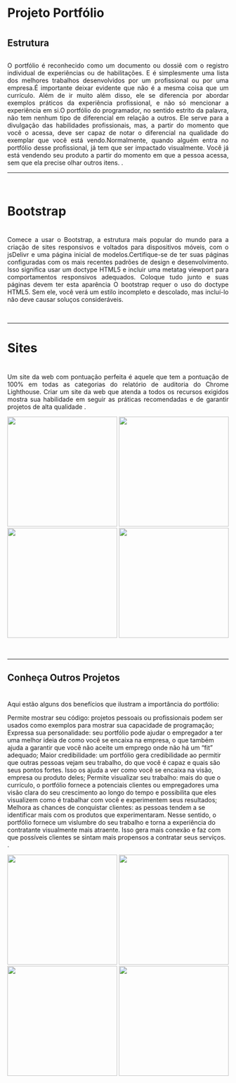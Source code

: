 # Projeto Portfólio <h1>
## Estrutura <h2>

<p align= "justify"> O portfólio é reconhecido como um documento ou dossiê com o registro individual de experiências ou de habilitações. E é simplesmente uma lista dos melhores trabalhos desenvolvidos por um profissional ou por uma empresa.É importante deixar evidente que não é a mesma coisa que um currículo. Além de ir muito além disso, ele se diferencia por abordar exemplos práticos da experiência profissional, e não só mencionar a experiência em si.O portfólio do programador, no sentido estrito da palavra, não tem nenhum tipo de diferencial em relação a outros. Ele serve para a divulgação das habilidades profissionais, mas, a partir do momento que você o acessa, deve ser capaz de notar o diferencial na qualidade do exemplar que você está vendo.Normalmente, quando alguém entra no portfólio desse profissional, já tem que ser impactado visualmente. Você já está vendendo seu produto a partir do momento em que a pessoa acessa, sem que ela precise olhar outros itens. .</p>
<hr>
<br>

# Bootstrap <h1>
<p align= "justify">Comece a usar o Bootstrap, a estrutura mais popular do mundo para a criação de sites responsivos e voltados para dispositivos móveis, com o jsDelivr e uma página inicial de modelos.Certifique-se de ter suas páginas configuradas com os mais recentes padrões de design e desenvolvimento. Isso significa usar um doctype HTML5 e incluir uma metatag viewport para comportamentos responsivos adequados. Coloque tudo junto e suas páginas devem ter esta aparência O bootstrap requer o uso do doctype HTML5. Sem ele, você verá um estilo incompleto e descolado, mas incluí-lo não deve causar soluços consideráveis.</p>
<br>
<hr>

# Sites <h1>

<p align= "justify"> Um site da web com pontuação perfeita é aquele que tem a pontuação de 100% em todas as categorias do relatório de auditoria do Chrome Lighthouse. Criar um site da web que atenda a todos os recursos exigidos mostra sua habilidade em seguir as práticas recomendadas e de garantir projetos de alta qualidade .</p>

<p float ="left" aling= "center">
<img height="250" src="https://user-images.githubusercontent.com/105998501/222273670-cf6205bb-ac54-47ba-bb95-138afb911697.png">
<img height="250" src="https://user-images.githubusercontent.com/105998501/222273919-cf0c5d16-c6c8-419f-beb9-b8e26c205fdb.png">
<img height="250" src="https://user-images.githubusercontent.com/105998501/222274010-0c0887b3-beea-482c-973f-0b87ff18cd72.png">
<img height="250" src="https://user-images.githubusercontent.com/105998501/222275329-1eb75acb-3424-4e6e-a8d2-a7a7b6795c60.png">
</p>
<br>
<hr>

## Conheça Outros Projetos <h1>

<p align= "justify"> Aqui estão alguns dos benefícios que ilustram a importância do portfólio:

Permite mostrar seu código: projetos pessoais ou profissionais podem ser usados como exemplos para mostrar sua capacidade de programação; 
Expressa sua personalidade: seu portfólio pode ajudar o empregador a ter uma melhor ideia de como você se encaixa na empresa, o que também ajuda a garantir que você não aceite um emprego onde não há um “fit” adequado;
Maior credibilidade: um portfólio gera credibilidade ao permitir que outras pessoas vejam seu trabalho, do que você é capaz e quais são seus pontos fortes. Isso os ajuda a ver como você se encaixa na visão, empresa ou produto deles;
Permite visualizar seu trabalho: mais do que o currículo, o portfólio fornece  a potenciais clientes ou empregadores uma visão clara do seu crescimento ao longo do tempo e possibilita que eles visualizem como é trabalhar com você e experimentem seus resultados;
Melhora as chances de conquistar clientes: as pessoas tendem a se identificar mais com os produtos que experimentaram. Nesse sentido,  o portfólio fornece um vislumbre do seu trabalho e torna a experiência do contratante visualmente mais atraente. Isso gera mais conexão e faz com que possíveis clientes se sintam mais propensos a contratar seus serviços. .</p>

<p float ="left" aling= "center">
<img height="250" src="https://user-images.githubusercontent.com/105998501/222275610-132ddec0-120a-4af9-87d2-7f885a39a780.png">
<img height="250" src="https://user-images.githubusercontent.com/105998501/222275719-94c7e7ae-c84a-446d-988b-3e27e5ddeca2.png">
<img height="250" src="https://user-images.githubusercontent.com/105998501/222275806-5212f354-9456-42c2-a52e-bb32e3bb91ec.png">
<img height="250" src="https://user-images.githubusercontent.com/105998501/222276032-adca5af6-e457-4cad-a0e5-018c9f5aa4c4.png">
</p>
<br>
